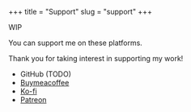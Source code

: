 +++
title = "Support"
slug = "support"
+++

WIP

You can support me on these platforms.

Thank you for taking interest in supporting my work!

- GitHub (TODO)
- [Buymeacoffee](https://www.buymeacoffee.com/endormi)
- [Ko-fi](https://ko-fi.com/endormi)
- [Patreon](https://www.patreon.com/endormi)
